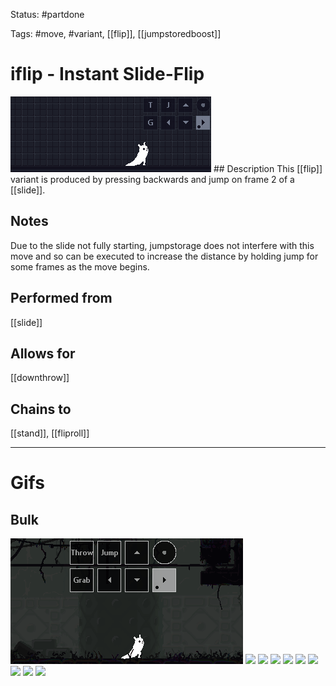Status: #partdone

Tags: #move, #variant, [[flip]], [[jumpstoredboost]]

# iflip - Instant Slide-Flip
<img src=https://raw.githubusercontent.com/LauraHannah44/Rain-World-Movement/main/Files/iflip_header.gif>
## Description
This [[flip]] variant is produced by pressing backwards and jump on frame 2 of a [[slide]].

## Notes
Due to the slide not fully starting, jumpstorage does not interfere with this move and so can be executed to increase the distance by holding jump for some frames as the move begins.

## Performed from
[[slide]]

## Allows for
[[downthrow]]

## Chains to
[[stand]], [[fliproll]]

___
# Gifs
## Bulk
<img src=https://raw.githubusercontent.com/LauraHannah44/Rain-World-Movement/main/Files/iflip_0.gif>
<img src=https://raw.githubusercontent.com/LauraHannah44/Rain-World-Movement/main/Files/iflip_1.gif>
<img src=https://raw.githubusercontent.com/LauraHannah44/Rain-World-Movement/main/Files/iflip_2.gif>
<img src=https://raw.githubusercontent.com/LauraHannah44/Rain-World-Movement/main/Files/iflip_3.gif>
<img src=https://raw.githubusercontent.com/LauraHannah44/Rain-World-Movement/main/Files/iflip_4.gif>
<img src=https://raw.githubusercontent.com/LauraHannah44/Rain-World-Movement/main/Files/iflip_5.gif>
<img src=https://raw.githubusercontent.com/LauraHannah44/Rain-World-Movement/main/Files/iflip_6.gif>
<img src=https://raw.githubusercontent.com/LauraHannah44/Rain-World-Movement/main/Files/iflip_7.gif>
<img src=https://raw.githubusercontent.com/LauraHannah44/Rain-World-Movement/main/Files/iflip_8.gif>
<img src=https://raw.githubusercontent.com/LauraHannah44/Rain-World-Movement/main/Files/iflip_9.gif>